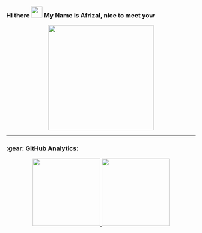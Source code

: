 <h3> Hi there <img src="https://raw.githubusercontent.com/TheDudeThatCode/TheDudeThatCode/master/Assets/Hi.gif" width="30px" height="30px"> My Name is Afrizal, nice to meet yow </h3>

<p align="center">
  <img width="280" src="https://media.giphy.com/media/jIgXf4hgbHCeKiXpvt/giphy.gif">
</p>

---

<h3 align="left">:gear: GitHub Analytics:</h3>
<div align="center">
  <a href="https://github.com/4friizal">
    <img height="180em" src="https://github-readme-stats-eight-theta.vercel.app/api?username=4friizal&show_icons=true&theme=algolia&include_all_commits=true&count_private=true"/>
    <img height="180em" src="https://github-readme-stats-eight-theta.vercel.app/api/top-langs/?username=4friizal&layout=compact&langs_count=8&theme=algolia"/>
  </a>
</div>